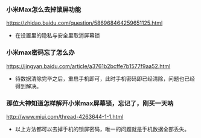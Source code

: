 ### 小米Max怎么去掉锁屏功能
https://zhidao.baidu.com/question/586968464259651125.html
- 在设置里的隐私与安全里取消屏幕锁
### 小米max密码忘了怎么办
https://jingyan.baidu.com/article/a3761b2bcffe7b1577f9aa52.html
- 待数据清除完毕之后，重启手机即可，此时手机密码即已经清除，问题也已经得到解决。
### 那位大神知道怎样解开小米max屏幕锁，忘记了，刚买一天呐
http://www.miui.com/thread-4263644-1-1.html
- 以上方法都可以去掉手机的锁屏密码，唯一的问题就是手机数据全部丢失。
